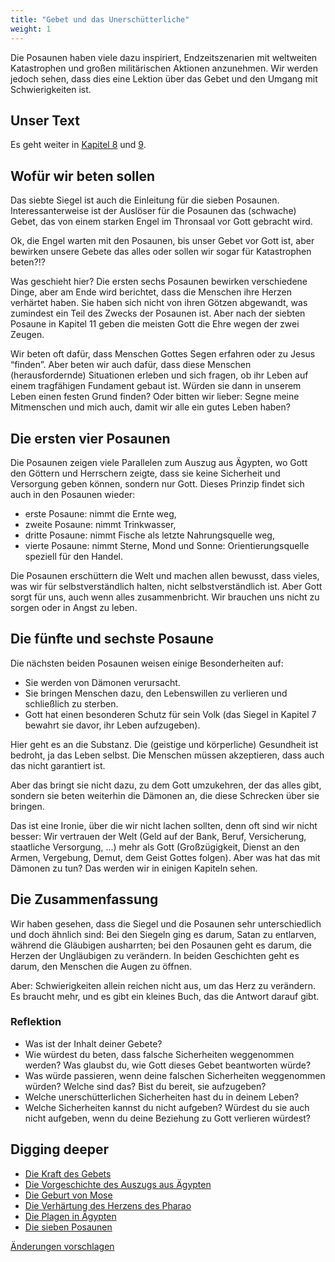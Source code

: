 ```yaml
---
title: "Gebet und das Unerschütterliche"
weight: 1
---
```



Die Posaunen haben viele dazu inspiriert, Endzeitszenarien mit weltweiten Katastrophen und großen militärischen Aktionen anzunehmen. Wir werden jedoch sehen, dass dies eine Lektion über das Gebet und den Umgang mit Schwierigkeiten ist.


## Unser Text

<a name="738f"></a>
Es geht weiter in [Kapitel 8](https://www.bibleserver.com/SLT/Offenbarung8) und [9](https://www.bibleserver.com/SLT/Offenbarung9).


## Wofür wir beten sollen

<a name="a18f"></a>
Das siebte Siegel ist auch die Einleitung für die sieben Posaunen. Interessanterweise ist der Auslöser für die Posaunen das (schwache) Gebet, das von einem starken Engel im Thronsaal vor Gott gebracht wird.

Ok, die Engel warten mit den Posaunen, bis unser Gebet vor Gott ist, aber bewirken unsere Gebete das alles oder sollen wir sogar für Katastrophen beten?!?

Was geschieht hier? Die ersten sechs Posaunen bewirken verschiedene Dinge, aber am Ende wird berichtet, dass die Menschen ihre Herzen verhärtet haben. Sie haben sich nicht von ihren Götzen abgewandt, was zumindest ein Teil des Zwecks der Posaunen ist. Aber nach der siebten Posaune in Kapitel 11 geben die meisten Gott die Ehre wegen der zwei Zeugen.

Wir beten oft dafür, dass Menschen Gottes Segen erfahren oder zu Jesus “finden”. Aber beten wir auch dafür, dass diese Menschen (herausfordernde) Situationen erleben und sich fragen, ob ihr Leben auf einem tragfähigen Fundament gebaut ist. Würden sie dann in unserem Leben einen festen Grund finden? Oder bitten wir lieber: Segne meine Mitmenschen und mich auch, damit wir alle ein gutes Leben haben?


## Die ersten vier Posaunen

<a name="e2b8"></a>
Die Posaunen zeigen viele Parallelen zum Auszug aus Ägypten, wo Gott den Göttern und Herrschern zeigte, dass sie keine Sicherheit und Versorgung geben können, sondern nur Gott. Dieses Prinzip findet sich auch in den Posaunen wieder:

- erste Posaune: nimmt die Ernte weg,
- zweite Posaune: nimmt Trinkwasser,
- dritte Posaune: nimmt Fische als letzte Nahrungsquelle weg,
- vierte Posaune: nimmt Sterne, Mond und Sonne: Orientierungsquelle speziell für den Handel.


Die Posaunen erschüttern die Welt und machen allen bewusst, dass vieles, was wir für selbstverständlich halten, nicht selbstverständlich ist. Aber Gott sorgt für uns, auch wenn alles zusammenbricht. Wir brauchen uns nicht zu sorgen oder in Angst zu leben.


## Die fünfte und sechste Posaune

<a name="cd8e"></a>
Die nächsten beiden Posaunen weisen einige Besonderheiten auf:

- Sie werden von Dämonen verursacht.
- Sie bringen Menschen dazu, den Lebenswillen zu verlieren und schließlich zu sterben.
- Gott hat einen besonderen Schutz für sein Volk (das Siegel in Kapitel 7 bewahrt sie davor, ihr Leben aufzugeben).


Hier geht es an die Substanz. Die (geistige und körperliche) Gesundheit ist bedroht, ja das Leben selbst. Die Menschen müssen akzeptieren, dass auch das nicht garantiert ist.

Aber das bringt sie nicht dazu, zu dem Gott umzukehren, der das alles gibt, sondern sie beten weiterhin die Dämonen an, die diese Schrecken über sie bringen.

Das ist eine Ironie, über die wir nicht lachen sollten, denn oft sind wir nicht besser: Wir vertrauen der Welt (Geld auf der Bank, Beruf, Versicherung, staatliche Versorgung, …) mehr als Gott (Großzügigkeit, Dienst an den Armen, Vergebung, Demut, dem Geist Gottes folgen). Aber was hat das mit Dämonen zu tun? Das werden wir in einigen Kapiteln sehen.


## Die Zusammenfassung

<a name="b5bc"></a>
Wir haben gesehen, dass die Siegel und die Posaunen sehr unterschiedlich und doch ähnlich sind: Bei den Siegeln ging es darum, Satan zu entlarven, während die Gläubigen ausharrten; bei den Posaunen geht es darum, die Herzen der Ungläubigen zu verändern. In beiden Geschichten geht es darum, den Menschen die Augen zu öffnen.

Aber: Schwierigkeiten allein reichen nicht aus, um das Herz zu verändern. Es braucht mehr, und es gibt ein kleines Buch, das die Antwort darauf gibt.


### Reflektion

<a name="85b8"></a>
- Was ist der Inhalt deiner Gebete?
- Wie würdest du beten, dass falsche Sicherheiten weggenommen werden? Was glaubst du, wie Gott dieses Gebet beantworten würde?
- Was würde passieren, wenn deine falschen Sicherheiten weggenommen würden? Welche sind das? Bist du bereit, sie aufzugeben?
- Welche unerschütterlichen Sicherheiten hast du in deinem Leben?
- Welche Sicherheiten kannst du nicht aufgeben? Würdest du sie auch nicht aufgeben, wenn du deine Beziehung zu Gott verlieren würdest?







## Digging deeper

<a name="89d1"></a>
- [Die Kraft des Gebets](../../../../topics/power/short/the-key-of-prayer)
- [Die Vorgeschichte des Auszugs aus Ägypten](../../../../bible/exodus/expl/the-story-before-the-exodus)
- [Die Geburt von Mose](../../../../bible/exodus/expl/the-birth-of-moses)
- [Die Verhärtung des Herzens des Pharao](../../../../bible/exodus/expl/the-hardening-of-pharaohs-heart)
- [Die Plagen in Ägypten](../../../../bible/exodus/expl/the-plagues-in-egypt)
- [Die sieben Posaunen](../../../../content/trumpets/expl/the-trumpets-in-revelation)





[Änderungen vorschlagen](https://github.com/revelation-today/revelation-today/blob/main/exampleSite/content/docs/content/trumpets/appl/prayer-and-the-unshakeable.de.md)
